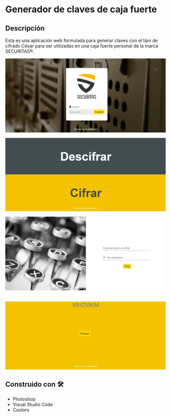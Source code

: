 # Generador de claves de caja fuerte
## Descripción
Esta es una aplicación web formulada para generar claves con el tipo de cifrado César para ser utilizadas en una caja fuerte personal de la marca SECURITAS®.

![Image1](1.jpg)



![Image2](2.jpg)



![Image3](3.jpg)



![Image4](4.jpg)

## Construido con 🛠️

- Photoshop
- Visual Studio Code
- Coolors




